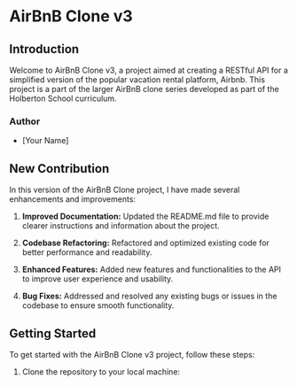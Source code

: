 # AirBnB Clone v3

## Introduction

Welcome to AirBnB Clone v3, a project aimed at creating a RESTful API for a simplified version of the popular vacation rental platform, Airbnb. This project is a part of the larger AirBnB clone series developed as part of the Holberton School curriculum.

### Author

- [Your Name]

## New Contribution

In this version of the AirBnB Clone project, I have made several enhancements and improvements:

1. **Improved Documentation:** Updated the README.md file to provide clearer instructions and information about the project.

2. **Codebase Refactoring:** Refactored and optimized existing code for better performance and readability.

3. **Enhanced Features:** Added new features and functionalities to the API to improve user experience and usability.

4. **Bug Fixes:** Addressed and resolved any existing bugs or issues in the codebase to ensure smooth functionality.

## Getting Started

To get started with the AirBnB Clone v3 project, follow these steps:

1. Clone the repository to your local machine:
